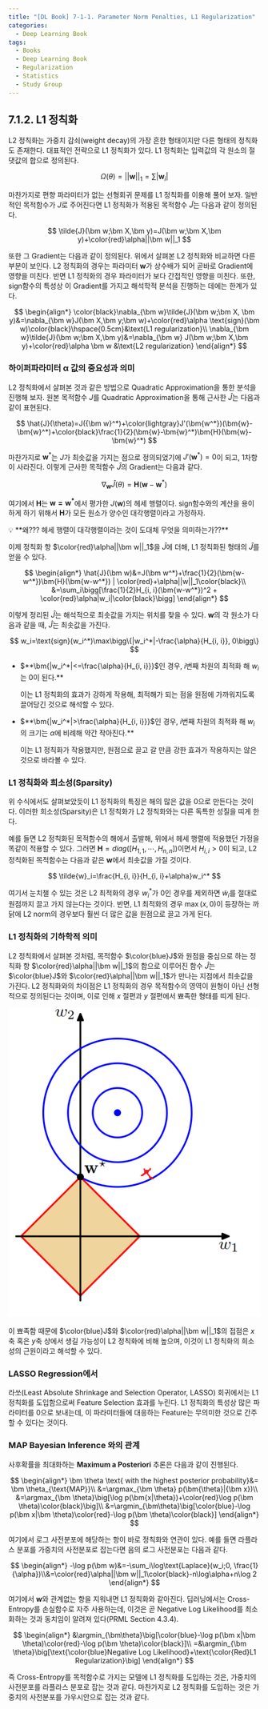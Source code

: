 ```yaml
---
title: "[DL Book] 7-1-1. Parameter Norm Penalties, L1 Regularization"
categories:
  - Deep Learning Book
tags:
  - Books
  - Deep Learning Book
  - Regularization
  - Statistics
  - Study Group
---
```


## 7.1.2. L1 정칙화

L2 정칙화는 가중치 감쇠(weight decay)의 가장 흔한 형태이지만 다른 형태의 정칙화도 존재한다. 대표적인 전략으로 L1 정칙화가 있다. L1 정칙화는 입력값의 각 원소의 절댓값의 합으로 정의된다.

$$
\Omega(\theta)=||\bm w||_1=\sum|\bm{w}_i|
$$

마찬가지로 편향 파라미터가 없는 선형회귀 문제를 L1 정칙화를 이용해 풀어 보자. 일반적인 목적함수가 $J$로 주어진다면 L1 정칙화가 적용된 목적함수 $\tilde{J}$는 다음과 같이 정의된다.

$$
\tilde{J}(\bm w;\bm X,\bm y)=J(\bm w;\bm X,\bm y)+\color{red}\alpha||\bm w||_1
$$

또한 그 Gradient는 다음과 같이 정의된다. 위에서 살펴본 L2 정칙화와 비교하면 다른 부분이 보인다. L2 정칙화의 경우는 파라미터 $\bm w$가 상수배가 되어 곧바로 Gradient에 영향을 미친다. 반면 L1 정칙화의 경우 파라미터가 보다 간접적인 영향을 미친다. 또한, $\text{sign}$함수의 특성상 이 Gradient를 가지고 해석학적 분석을 진행하는 데에는 한계가 있다.

$$
\begin{align*}
\color{black}\nabla_{\bm w}\tilde{J}(\bm w;\bm X, \bm y)&=\nabla_{\bm w}J(\bm X,\bm y;\bm w)+\color{red}\alpha \text{sign}(\bm w)\color{black}\hspace{0.5cm}&\text{L1 regularization}\\
\nabla_{\bm w}\tilde{J}(\bm w;\bm X,\bm y)&=\nabla_{\bm w} J(\bm w;\bm X,\bm y)+\color{red}\alpha \bm w &\text{L2 regularization}
\end{align*}
$$

### 하이퍼파라미터 $\bm \alpha$ 값의 중요성과 의미

L2 정칙화에서 살펴본 것과 같은 방법으로 Quadratic Approximation을 통한 분석을 진행해 보자. 원본 목적함수 $J$를 Quadratic Approximation을 통해 근사한 $\hat{J}$는 다음과 같이 표현된다.

$$
\hat{J}(\theta)=J({\bm w}^*)+\color{lightgray}J'(\bm{w^*})(\bm{w}-\bm{w}^*)+\color{black}\frac{1}{2}(\bm{w}-\bm{w}^*)\bm{H}(\bm{w}-\bm{w}^*)
$$

마찬가지로 $\bm w^*$는 $J$가 최솟값을 가지는 점으로 정의되었기에 $J'(\bm w^*)=0$이 되고, 1차항이 사라진다. 이렇게 근사한 목적함수 $\hat{J}$의 Gradient는 다음과 같다.

$$
\nabla_{\bm w}\hat{J}(\theta) = \bm{H}(\bm{w}-\bm{w}^*)
$$

여기에서 $\bm H$는 $\bm{w=w^*}$에서 평가한 $J(\bm w)$의 헤세 행렬이다. $\text{sign}$함수와의 계산을 용이하게 하기 위해서 $\bm H$가 모든 원소가 양수인 대각행렬이라고 가정하자. 

<aside>
💡 **왜??? 헤세 행렬이 대각행렬이라는 것이 도대체 무엇을 의미하는가??**

</aside>

이제 정칙화 항 $\color{red}\alpha||\bm w||_1$을 $\hat{J}$에 더해, L1 정칙화된 형태의 $\hat{J}$를 얻을 수 있다.

$$
\begin{align*}
\hat{J}(\bm w)&=J(\bm w^*)+\frac{1}{2}(\bm{w-w^*})\bm{H}(\bm{w-w^*}) | \color{red}+\alpha||w||_1\color{black}\\
&=\sum_i\bigg[\frac{1}{2}H_{i, i}(\bm{w-w^*})^2 + \color{red}\alpha|w_i|\color{black}\bigg]
\end{align*}
$$

이렇게 정리된 $\hat{J}$는 해석적으로 최솟값을 가지는 위치를 찾을 수 있다. $\bm w$의 각 원소가 다음과 같을 때, $\hat{J}$는 최솟값을 가진다.

$$
w_i=\text{sign}(w_i^*)\max\bigg\{|w_i^*|-\frac{\alpha}{H_{i, i}}, 0\bigg\}
$$

- $**\bm{|w_i^*|<=\frac{\alpha}{H_{i, i}}}$인 경우, $i$번째 차원의 최적화 해 $w_i$는 0이 된다.**
    
    이는 L1 정칙화의 효과가 강하게 작용해, 최적해가 되는 점을 원점에 가까워지도록 끌어당긴 것으로 해석할 수 있다.
    
- $**\bm{|w_i^*|>\frac{\alpha}{H_{i, i}}}$인 경우, $i$번째 차원의 최적화 해 $w_i$의 크기는 $\alpha$에 비례해 약간 작아진다.**
    
    이는 L1 정칙화가 작용했지만, 원점으로 끌고 갈 만큼 강한 효과가 작용하지는 않은 것으로 바라볼 수 있다.
    

### L1 정칙화와 희소성(Sparsity)

위 수식에서도 살펴보았듯이 L1 정칙화의 특징은 해의 많은 값을 0으로 만든다는 것이다. 이러한 희소성(Sparsity)은 L1 정칙화가 L2 정칙화와는 다른 독특한 성질을 띠게 한다.

예를 들면 L2 정칙화된 목적함수의 해에서 출발해, 위에서 헤세 행렬에 적용했던 가정을 똑같이 적용할 수 있다. 그러면 $\bm H=diag([H_{1, 1},\cdots,H_{n, n}])$이면서 $H_{i, i} > 0$이 되고, L2 정칙화된 목적함수는 다음과 같은 $\bm w$에서 최솟값을 가질 것이다.

$$
\tilde{w}_i=\frac{H_{i, i}}{H_{i, i}+\alpha}w_i^*
$$

여기서 눈치챌 수 있는 것은 L2 최적화의 경우 $w^*_i$가 0인 경우를 제외하면 $\tilde{w}_i$를 절대로 원점까지 끌고 가지 않는다는 것이다. 반면, L1 최적화의 경우 $\max(x, 0)$이 등장하는 까닭에 L2 norm의 경우보다 훨씬 더 많은 값을 원점으로 끌고 가게 된다.

### L1 정칙화의 기하학적 의미

L2 정칙화에서 살펴본 것처럼, 목적함수 $\color{blue}J$와 원점을 중심으로 하는 정칙화 항 $\color{red}\alpha||\bm w||_1$의 합으로 이루어진 함수 $\hat{J}$는 $\color{blue}J$와 $\color{red}\alpha||\bm w||_1$가 만나는 지점에서 최솟값을 가진다. L2 정칙화와의 차이점은 L1 정칙화의 경우 목적함수의 영역이 원형이 아닌 선형적으로 정의된다는 것이며, 이로 인해 $x$ 절편과 $y$ 절편에서 뾰족한 형태를 띠게 된다. 

![Untitled](/assets/images/7-1-2a.png)

이 뾰족함 때문에 $\color{blue}J$와 $\color{red}\alpha||\bm w||_1$의 접점은 $x$축 혹은 $y$축 상에서 생길 가능성이 L2 정칙화에 비해 높으며, 이것이 L1 정칙화의 희소성의 근원이라고 해석할 수 있다.

### LASSO Regression에서

라쏘(Least Absolute Shrinkage and Selection Operator, LASSO) 회귀에서는 L1 정칙화를 도입함으로써 Feature Selection 효과를 누린다. L1 정칙화의 특성상 많은 파라미터를 0으로 보내는데, 이 파라미터들에 대응하는 Feature는 무의미한 것으로 간주할 수 있다는 것이다.

### MAP Bayesian Inference 와의 관계

사후확률을 최대화하는 **Maximum a Posteriori** 추론은 다음과 같이 진행된다.

$$
\begin{align*}
\bm \theta \text{ with the highest posterior probability}&= \bm \theta_{\text{MAP}}\\
&=\argmax_{\bm \theta} p(\bm{\theta}|{\bm x})\\
&=\argmax_{\bm \theta}\big[\log p(\bm{x|\theta})+\color{red}\log p(\bm \theta)\color{black}\big]\\
&=\argmin_{\bm\theta}\big[\color{blue}-\log p(\bm x|\bm \theta)\color{red}-\log p(\bm \theta)\color{black}]
\end{align*}
$$

여기에서 로그 사전분포에 해당하는 항이 바로 정칙화와 연관이 있다. 예를 들면 라플라스 분포를 가중치의 사전분포로 잡는다면 음의 로그 사전분포는 다음과 같다.

$$
\begin{align*}
-\log p(\bm w)&=-\sum_i\log\text{Laplace}(w_i;0, \frac{1}{\alpha})\\&=\color{red}\alpha||\bm w||_1\color{black}-n\log\alpha+n\log 2
\end{align*}
$$

여기에서 $\bm w$와 관계없는 항을 지워내면 L1 정칙화와 같아진다. 딥러닝에서는 Cross-Entropy를 손실함수로 자주 사용하는데, 이것은 곧 Negative Log Likelihood를 최소화하는 것과 동치임이 알려져 있다(PRML Section 4.3.4). 

$$
\begin{align*}
&\argmin_{\bm\theta}\big[\color{blue}-\log p(\bm x|\bm \theta)\color{red}-\log p(\bm \theta)\color{black}]\\
=&\argmin_{\bm \theta}\big[\text{\color{blue}Negative Log Likelihood}+\text{\color{Red}L1 Regularization}\big]
\end{align*}
$$

즉 Cross-Entropy를 목적함수로 가지는 모델에 L1 정칙화를 도입하는 것은, 가중치의 사전분포를 라플라스 분포로 잡는 것과 같다. 마찬가지로 L2 정칙화를 도입하는 것은 가중치의 사전분포를 가우시안으로 잡는 것과 같다.
